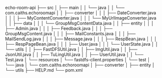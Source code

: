 echo-room-api
├── src
│   ├── main
│   │   └── java
│   │       └── com.caiths.echoroomapi
│   │           ├── converter
│   │           │   ├── DateConverter.java
│   │           │   ├── MyContentConverter.java
│   │           │   └── MyUrlImageConverter.java
│   │           ├── data
│   │           │   └── GroupMsgContentData.java
│   │           ├── entity
│   │           │   ├── Admin.java
│   │           │   ├── Feedback.java
│   │           │   ├── GroupMsgContent.java
│   │           │   ├── MailConstants.java
│   │           │   ├── MailSendLog.java
│   │           │   ├── Message.java
│   │           │   ├── RespBean.java
│   │           │   ├── RespPageBean.java
│   │           │   ├── User.java
│   │           │   └── UserState.java
│   │           └── utils
│   │               ├── FastDFSUtil.java
│   │               ├── ImgUtil.java
│   │               ├── JsonUtil.java
│   │               ├── TuLingUtil.java
│   │               ├── UserUtil.java
│   │               └── Test.java
│   └── resources
│       └── fastdfs-client.properties
│   └── test
│       └── java
│           └── com.caiths.echoroomapi
│               ├── converter
│               ├── entity
│               └── utils
├── HELP.md
└── pom.xml
